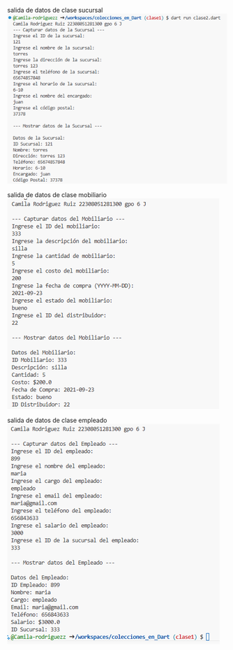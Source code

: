 salida de datos de clase sucursal
![alt text](image-7.png)

salida de datos de clase mobiliario
![alt text](image-8.png)

salida de datos de clase empleado
![alt text](image-9.png)
